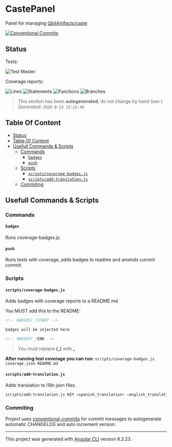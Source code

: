 # CastePanel <!-- omit in toc -->

Panel for managing [QbitArtifacts/caste](https://github.com/QbitArtifacts/caste)

[![Conventional Commits](https://img.shields.io/badge/Conventional%20Commits-1.0.0-yellow.svg)](https://conventionalcommits.org)

## Status

Tests:

![Test Master](https://github.com/QbitArtifacts/caste-panel/workflows/Test%20Master/badge.svg?branch=master)

Coverage reports:

<!-- BADGES_START -->
![Lines](https://img.shields.io/badge/Lines-565/582%20(97.08)-success)
![Statements](https://img.shields.io/badge/Statements-674/691%20(97.54)-success)
![Functions](https://img.shields.io/badge/Functions-161/168%20(95.83)-success)
![Branches](https://img.shields.io/badge/Branches-85/92%20(92.39)-success)

> This section has been **autogenerated**, do not change by hand (see []())  
> _Generated: `2020-8-13 15:21:40`_

<!-- BADGES_END -->

## Table Of Content

- [Status](#status)
- [Table Of Content](#table-of-content)
- [Usefull Commands & Scripts](#usefull-commands--scripts)
  - [Commands](#commands)
    - [`badges`](#badges)
    - [`push`](#push)
  - [Scripts](#scripts)
    - [`scripts/coverage-badges.js`](#scriptscoverage-badgesjs)
    - [`scripts/add-translation.js`](#scriptsadd-translationjs)
  - [Commiting](#commiting)

## Usefull Commands & Scripts

### Commands

#### `badges`

Runs coverage-badges.js.

#### `push`

Runs tests with coverage, adds badges to readme and amends current commit.

### Scripts

#### `scripts/coverage-badges.js`

Adds badges with coverage reports to a README.md

You MUST add this to the README:

```md
<!-- BADGES(_)START -->

badges will be injected here

<!-- BADGES(_)END -->
```

> You must replace **(\_)** with **\_**

**After running test coverage you can run:** `scripts/coverage-badges.js coverage.json README.md`

#### `scripts/add-translation.js`

Adds translation to i18n json files.

```sh
scripts/add-translation.js KEY <spanish_translation> <english_translation>
```

### Commiting

Project uses [conventional-commits](https://www.conventionalcommits.org/en/v1.0.0/) for commit messages to autogenerate automatic CHANGELOG and auto increment version.

---

This project was generated with [Angular CLI](https://github.com/angular/angular-cli) version 8.3.23.
